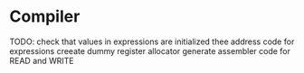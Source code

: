# Compiler

TODO:
check that values in expressions are initialized
thee address code for expressions
creeate dummy register allocator
generate assembler code for READ and WRITE

